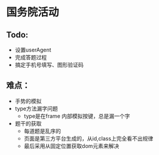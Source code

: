 # 国务院活动

## Todo:

- 设置userAgent
- 完成答题过程
- 搞定手机号填写、图形验证码


## 难点：

 - 手势的模拟
 - type方法漏字问题
    - type是在frame 内部模拟按键，总是漏一个字
 - 题干的获取
    - 每道题是乱序的
    - 页面是第三方平台生成的，从id,class上完全看不出规律
    - 最后采用从固定位置获取dom元素来解决

